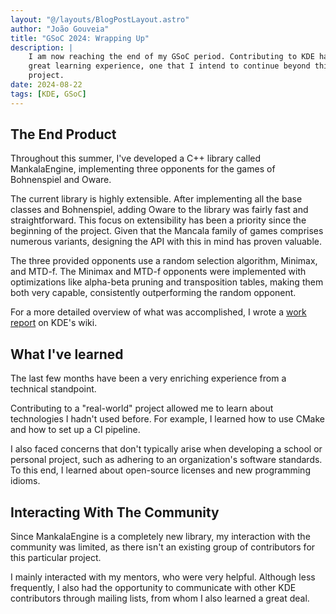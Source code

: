 ```yaml
---
layout: "@/layouts/BlogPostLayout.astro"
author: "João Gouveia"
title: "GSoC 2024: Wrapping Up"
description: |
    I am now reaching the end of my GSoC period. Contributing to KDE has been a
    great learning experience, one that I intend to continue beyond this
    project.
date: 2024-08-22
tags: [KDE, GSoC]
---
```


## The End Product

Throughout this summer, I've developed a C++ library called MankalaEngine,
implementing three opponents for the games of Bohnenspiel and Oware.

The current library is highly extensible. After implementing all the base
classes and Bohnenspiel, adding Oware to the library was fairly fast and
straightforward. This focus on extensibility has been a priority since the
beginning of the project. Given that the Mancala family of games comprises
numerous variants, designing the API with this in mind has proven valuable.

The three provided opponents use a random selection algorithm, Minimax, and
MTD-f. The Minimax and MTD-f opponents were implemented with optimizations like
alpha-beta pruning and transposition tables, making them both very capable,
consistently outperforming the random opponent.

For a more detailed overview of what was accomplished, I wrote a
[work report](https://community.kde.org/GSoC/2024/StatusReports/JoaoGouveia)
on KDE's wiki.

## What I've learned

The last few months have been a very enriching experience from a technical
standpoint.

Contributing to a "real-world" project allowed me to learn about technologies I
hadn't used before. For example, I learned how to use CMake and how to set up a
CI pipeline.

I also faced concerns that don't typically arise when developing a school or
personal project, such as adhering to an organization's software standards. To
this end, I learned about open-source licenses and new programming idioms.

## Interacting With The Community

Since MankalaEngine is a completely new library, my interaction with the
community was limited, as there isn't an existing group of contributors for this
particular project.

I mainly interacted with my mentors, who were very helpful. Although less
frequently, I also had the opportunity to communicate with other KDE
contributors through mailing lists, from whom I also learned a great deal.
